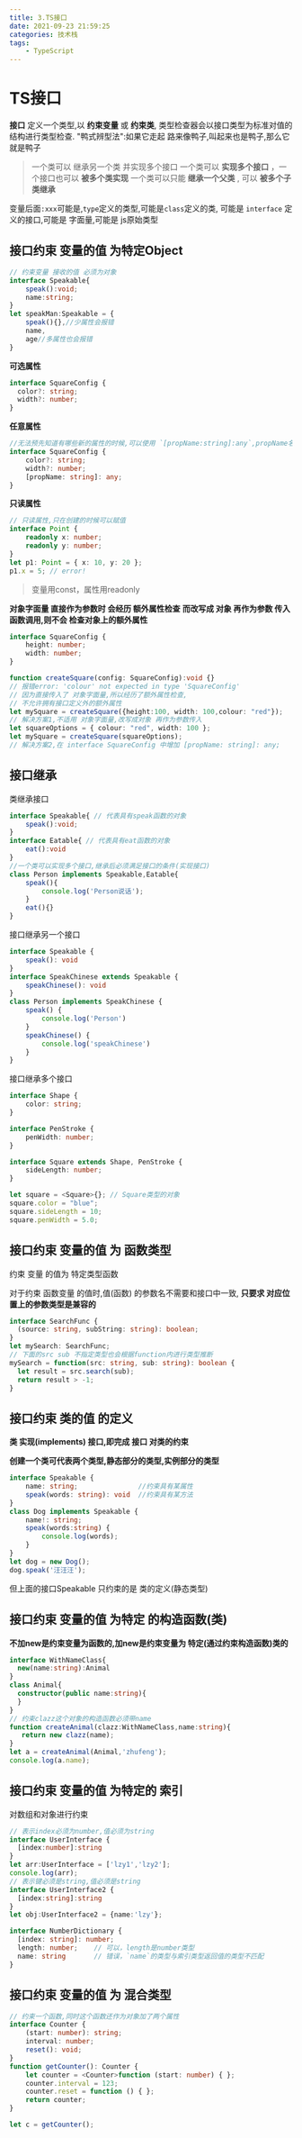 ```yaml
---
title: 3.TS接口
date: 2021-09-23 21:59:25
categories: 技术栈
tags: 
    - TypeScript
---
```


# TS接口
__接口__ 定义一个类型,以 __约束变量__ 或 __约束类__,
类型检查器会以接口类型为标准对值的结构进行类型检查.
"鸭式辨型法":如果它走起 路来像鸭子,叫起来也是鸭子,那么它就是鸭子

> 一个类可以 继承另一个类 并实现多个接口
> 一个类可以 __实现多个接口__ ，一个接口也可以 __被多个类实现__
> 一个类可以只能 __继承一个父类__ , 可以 __被多个子类继承__

变量后面`:xxx`可能是,`type`定义的类型,可能是`class`定义的类,
可能是 `interface` 定义的接口,可能是 字面量,可能是 js原始类型

## 接口约束 变量的值 为特定Object
```ts
// 约束变量 接收的值 必须为对象
interface Speakable{
    speak():void;
    name:string;
}
let speakMan:Speakable = {
    speak(){},//少属性会报错
    name,
    age//多属性也会报错
}
```

__可选属性__
```ts
interface SquareConfig {
  color?: string;
  width?: number;
}
```
__任意属性__
```ts
//无法预先知道有哪些新的属性的时候,可以使用 `[propName:string]:any`,propName名字是任意的
interface SquareConfig {
    color?: string;
    width?: number;
    [propName: string]: any;
}
```
__只读属性__
```ts
// 只读属性,只在创建的时候可以赋值
interface Point {
    readonly x: number;
    readonly y: number;
}
let p1: Point = { x: 10, y: 20 };
p1.x = 5; // error!
```
> 变量用const，属性用readonly

__对象字面量 直接作为参数时 会经历 额外属性检查__
__而改写成 对象 再作为参数 传入函数调用,则不会 检查对象上的额外属性__
```ts
interface SquareConfig {
    height: number;
    width: number;
}

function createSquare(config: SquareConfig):void {}
// 报错error: 'colour' not expected in type 'SquareConfig'
// 因为直接传入了 对象字面量,所以经历了额外属性检查,
// 不允许拥有接口定义外的额外属性
let mySquare = createSquare({height:100, width: 100,colour: "red"});
// 解决方案1,不适用 对象字面量,改写成对象 再作为参数传入
let squareOptions = { colour: "red", width: 100 };
let mySquare = createSquare(squareOptions);
// 解决方案2,在 interface SquareConfig 中增加 [propName: string]: any;
```

## 接口继承

类继承接口
```ts
interface Speakable{ // 代表具有speak函数的对象
    speak():void;
}
interface Eatable{ // 代表具有eat函数的对象
    eat():void
}
//一个类可以实现多个接口,继承后必须满足接口的条件(实现接口)
class Person implements Speakable,Eatable{
    speak(){
        console.log('Person说话');
    }
    eat(){}
}
```

接口继承另一个接口
```ts
interface Speakable {
    speak(): void
}
interface SpeakChinese extends Speakable {
    speakChinese(): void
}
class Person implements SpeakChinese {
    speak() {
        console.log('Person')
    }
    speakChinese() {
        console.log('speakChinese')
    }
}
```

接口继承多个接口
```ts
interface Shape {
    color: string;
}

interface PenStroke {
    penWidth: number;
}

interface Square extends Shape, PenStroke {
    sideLength: number;
}

let square = <Square>{}; // Square类型的对象
square.color = "blue";
square.sideLength = 10;
square.penWidth = 5.0;
```

## 接口约束 变量的值 为 函数类型
约束 变量 的值为 特定类型函数

对于约束 函数变量 的值时,值(函数) 的参数名不需要和接口中一致,
__只要求 对应位置上的参数类型是兼容的__
```ts
interface SearchFunc {
  (source: string, subString: string): boolean;
}
let mySearch: SearchFunc;
// 下面的src sub 不指定类型也会根据function内进行类型推断
mySearch = function(src: string, sub: string): boolean {
  let result = src.search(sub);
  return result > -1;
}
```

## 接口约束 类的值 的定义

__类 实现(implements) 接口,即完成 接口 对类的约束__

__创建一个类可代表两个类型,静态部分的类型,实例部分的类型__

```ts
interface Speakable {
    name: string;               //约束具有某属性
    speak(words: string): void  //约束具有某方法 
}
class Dog implements Speakable {
    name!: string;
    speak(words:string) {
        console.log(words);
    }
}
let dog = new Dog();
dog.speak('汪汪汪');
```
但上面的接口Speakable 只约束的是 类的定义(静态类型)


## 接口约束 变量的值 为特定 的构造函数(类)

__不加new是约束变量为函数的,加new是约束变量为 特定(通过约束构造函数)类的__
```ts
interface WithNameClass{
  new(name:string):Animal
}
class Animal{
  constructor(public name:string){
  }
}
// 约束clazz这个对象的构造函数必须带name
function createAnimal(clazz:WithNameClass,name:string){
   return new clazz(name);
}
let a = createAnimal(Animal,'zhufeng');
console.log(a.name);
```

## 接口约束 变量的值 为特定的 索引
对数组和对象进行约束
```ts
// 表示index必须为number,值必须为string
interface UserInterface {
  [index:number]:string
}
let arr:UserInterface = ['lzy1','lzy2'];
console.log(arr);
// 表示键必须是string,值必须是string
interface UserInterface2 {
  [index:string]:string
}
let obj:UserInterface2 = {name:'lzy'};
```

```ts
interface NumberDictionary {
  [index: string]: number;
  length: number;    // 可以，length是number类型
  name: string       // 错误，`name`的类型与索引类型返回值的类型不匹配
}
```

## 接口约束 变量的值 为 混合类型
```ts
// 约束一个函数,同时这个函数还作为对象加了两个属性
interface Counter {
    (start: number): string;
    interval: number;
    reset(): void;
}
function getCounter(): Counter {
    let counter = <Counter>function (start: number) { };
    counter.interval = 123;
    counter.reset = function () { };
    return counter;
}

let c = getCounter();
```